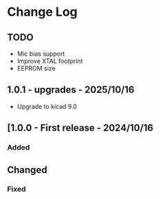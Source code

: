 # Change Log

## TODO

- Mic bias support
- Improve XTAL footprint
- EEPROM size

## 1.0.1 - upgrades - 2025/10/16

- Upgrade to kicad 9.0

## [1.0.0 - First release - 2024/10/16

### Added

## Changed

### Fixed
